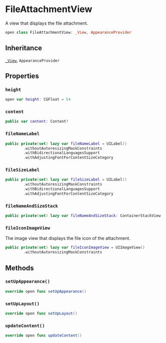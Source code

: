 # FileAttachmentView

A view that displays the file attachment.

``` swift
open class FileAttachmentView: _View, AppearanceProvider 
```

## Inheritance

[`_View`](/_View), `AppearanceProvider`

## Properties

### `height`

``` swift
open var height: CGFloat = 54
```

### `content`

``` swift
public var content: Content? 
```

### `fileNameLabel`

``` swift
public private(set) lazy var fileNameLabel = UILabel()
        .withoutAutoresizingMaskConstraints
        .withBidirectionalLanguagesSupport
        .withAdjustingFontForContentSizeCategory
```

### `fileSizeLabel`

``` swift
public private(set) lazy var fileSizeLabel = UILabel()
        .withoutAutoresizingMaskConstraints
        .withBidirectionalLanguagesSupport
        .withAdjustingFontForContentSizeCategory
```

### `fileNameAndSizeStack`

``` swift
public private(set) lazy var fileNameAndSizeStack: ContainerStackView 
```

### `fileIconImageView`

The image view that displays the file icon of the attachment.

``` swift
public private(set) lazy var fileIconImageView = UIImageView()
        .withoutAutoresizingMaskConstraints
```

## Methods

### `setUpAppearance()`

``` swift
override open func setUpAppearance() 
```

### `setUpLayout()`

``` swift
override open func setUpLayout() 
```

### `updateContent()`

``` swift
override open func updateContent() 
```
